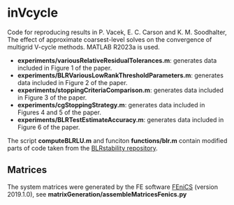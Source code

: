 # inVcycle
Code for reproducing results in P. Vacek, E. C. Carson and K. M. Soodhalter, The effect of approximate coarsest-level solves on the convergence of multigrid V-cycle methods.
MATLAB R2023a is used.

* **experiments/variousRelativeResidualTolerances.m**: generates data included in Figure 1 of the paper.
* **experiments/BLRVariousLowRankThresholdParameters.m**: generates data included in Figure 2 of the paper.
* **experiments/stoppingCriteriaComparison.m**: generates data included in Figure 3 of the paper.
* **experiments/cgStoppingStrategy.m**: generates data included in Figures 4 and 5 of the paper.
* **experiments/BLRTestEstimateAccuracy.m**: generates data included in Figure 6 of the paper.


The script **computeBLRLU.m** and funciton **functions/blr.m** contain modified parts of code taken from the [BLRstability repository](https://gitlab.com/theo.andreas.mary/BLRstability).

## Matrices
The system matrices were generated by the FE software [FEniCS](image.png) (version 2019.1.0), see **matrixGeneration/assembleMatricesFenics.py**
